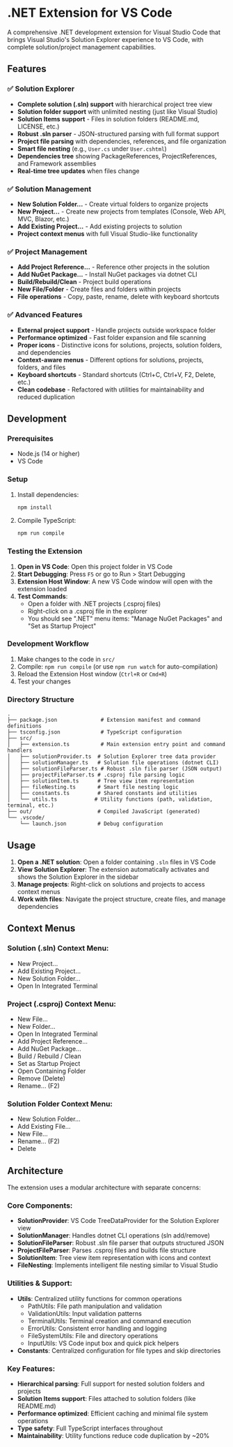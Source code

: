 # .NET Extension for VS Code

A comprehensive .NET development extension for Visual Studio Code that brings Visual Studio's Solution Explorer experience to VS Code, with complete solution/project management capabilities.

## Features

### ✅ Solution Explorer
- **Complete solution (.sln) support** with hierarchical project tree view
- **Solution folder support** with unlimited nesting (just like Visual Studio)
- **Solution Items support** - Files in solution folders (README.md, LICENSE, etc.)
- **Robust .sln parser** - JSON-structured parsing with full format support
- **Project file parsing** with dependencies, references, and file organization
- **Smart file nesting** (e.g., `User.cs` under `User.cshtml`)
- **Dependencies tree** showing PackageReferences, ProjectReferences, and Framework assemblies
- **Real-time tree updates** when files change

### ✅ Solution Management
- **New Solution Folder...** - Create virtual folders to organize projects
- **New Project...** - Create new projects from templates (Console, Web API, MVC, Blazor, etc.)
- **Add Existing Project...** - Add existing projects to solution
- **Project context menus** with full Visual Studio-like functionality

### ✅ Project Management
- **Add Project Reference...** - Reference other projects in the solution
- **Add NuGet Package...** - Install NuGet packages via dotnet CLI
- **Build/Rebuild/Clean** - Project build operations
- **New File/Folder** - Create files and folders within projects
- **File operations** - Copy, paste, rename, delete with keyboard shortcuts

### ✅ Advanced Features
- **External project support** - Handle projects outside workspace folder
- **Performance optimized** - Fast folder expansion and file scanning
- **Proper icons** - Distinctive icons for solutions, projects, solution folders, and dependencies
- **Context-aware menus** - Different options for solutions, projects, folders, and files
- **Keyboard shortcuts** - Standard shortcuts (Ctrl+C, Ctrl+V, F2, Delete, etc.)
- **Clean codebase** - Refactored with utilities for maintainability and reduced duplication

## Development

### Prerequisites
- Node.js (14 or higher)
- VS Code

### Setup
1. Install dependencies:
   ```bash
   npm install
   ```

2. Compile TypeScript:
   ```bash
   npm run compile
   ```

### Testing the Extension

1. **Open in VS Code**: Open this project folder in VS Code
2. **Start Debugging**: Press `F5` or go to Run > Start Debugging
3. **Extension Host Window**: A new VS Code window will open with the extension loaded
4. **Test Commands**: 
   - Open a folder with .NET projects (.csproj files)
   - Right-click on a .csproj file in the explorer
   - You should see ".NET" menu items: "Manage NuGet Packages" and "Set as Startup Project"

### Development Workflow
1. Make changes to the code in `src/`
2. Compile: `npm run compile` (or use `npm run watch` for auto-compilation)
3. Reload the Extension Host window (`Ctrl+R` or `Cmd+R`)
4. Test your changes

### Directory Structure
```
.
├── package.json              # Extension manifest and command definitions
├── tsconfig.json             # TypeScript configuration
├── src/
│   ├── extension.ts          # Main extension entry point and command handlers
│   ├── solutionProvider.ts  # Solution Explorer tree data provider
│   ├── solutionManager.ts   # Solution file operations (dotnet CLI)
│   ├── solutionFileParser.ts # Robust .sln file parser (JSON output)
│   ├── projectFileParser.ts # .csproj file parsing logic
│   ├── solutionItem.ts      # Tree view item representation
│   ├── fileNesting.ts       # Smart file nesting logic
│   ├── constants.ts         # Shared constants and utilities
│   └── utils.ts            # Utility functions (path, validation, terminal, etc.)
├── out/                     # Compiled JavaScript (generated)
└── .vscode/
    └── launch.json          # Debug configuration
```

## Usage

1. **Open a .NET solution**: Open a folder containing `.sln` files in VS Code
2. **View Solution Explorer**: The extension automatically activates and shows the Solution Explorer in the sidebar
3. **Manage projects**: Right-click on solutions and projects to access context menus
4. **Work with files**: Navigate the project structure, create files, and manage dependencies

## Context Menus

### Solution (.sln) Context Menu:
- New Project...
- Add Existing Project...
- New Solution Folder...
- Open In Integrated Terminal

### Project (.csproj) Context Menu:
- New File...
- New Folder...
- Open In Integrated Terminal
- Add Project Reference...
- Add NuGet Package...
- Build / Rebuild / Clean
- Set as Startup Project
- Open Containing Folder
- Remove (Delete)
- Rename... (F2)

### Solution Folder Context Menu:
- New Solution Folder...
- Add Existing File...
- New File...
- Rename... (F2)
- Delete

## Architecture

The extension uses a modular architecture with separate concerns:

### Core Components:
- **SolutionProvider**: VS Code TreeDataProvider for the Solution Explorer view
- **SolutionManager**: Handles dotnet CLI operations (sln add/remove)
- **SolutionFileParser**: Robust .sln file parser that outputs structured JSON
- **ProjectFileParser**: Parses .csproj files and builds file structure
- **SolutionItem**: Tree view item representation with icons and context
- **FileNesting**: Implements intelligent file nesting similar to Visual Studio

### Utilities & Support:
- **Utils**: Centralized utility functions for common operations
  - PathUtils: File path manipulation and validation
  - ValidationUtils: Input validation patterns
  - TerminalUtils: Terminal creation and command execution
  - ErrorUtils: Consistent error handling and logging
  - FileSystemUtils: File and directory operations
  - InputUtils: VS Code input box and quick pick helpers
- **Constants**: Centralized configuration for file types and skip directories

### Key Features:
- **Hierarchical parsing**: Full support for nested solution folders and projects
- **Solution Items support**: Files attached to solution folders (like README.md)
- **Performance optimized**: Efficient caching and minimal file system operations  
- **Type safety**: Full TypeScript interfaces throughout
- **Maintainability**: Utility functions reduce code duplication by ~20%